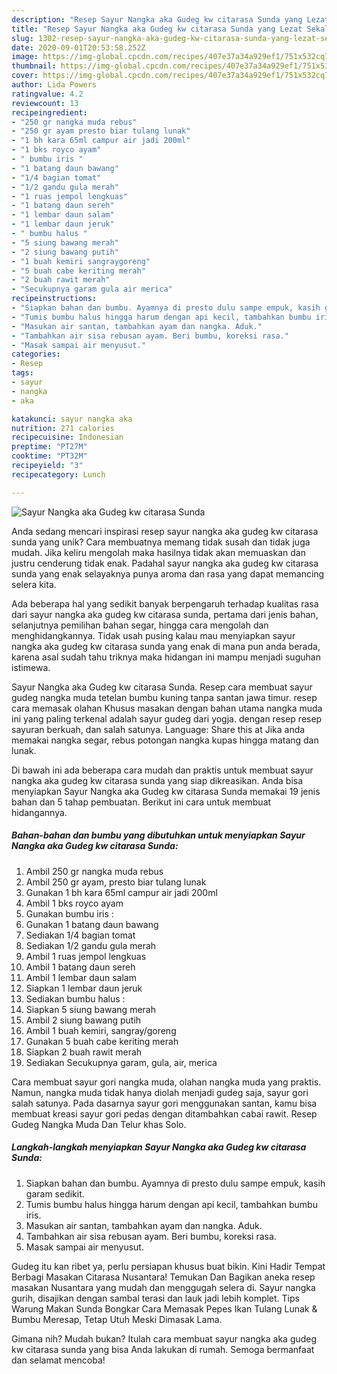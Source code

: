 ```yaml
---
description: "Resep Sayur Nangka aka Gudeg kw citarasa Sunda yang Lezat Sekali"
title: "Resep Sayur Nangka aka Gudeg kw citarasa Sunda yang Lezat Sekali"
slug: 1302-resep-sayur-nangka-aka-gudeg-kw-citarasa-sunda-yang-lezat-sekali
date: 2020-09-01T20:53:58.252Z
image: https://img-global.cpcdn.com/recipes/407e37a34a929ef1/751x532cq70/sayur-nangka-aka-gudeg-kw-citarasa-sunda-foto-resep-utama.jpg
thumbnail: https://img-global.cpcdn.com/recipes/407e37a34a929ef1/751x532cq70/sayur-nangka-aka-gudeg-kw-citarasa-sunda-foto-resep-utama.jpg
cover: https://img-global.cpcdn.com/recipes/407e37a34a929ef1/751x532cq70/sayur-nangka-aka-gudeg-kw-citarasa-sunda-foto-resep-utama.jpg
author: Lida Powers
ratingvalue: 4.2
reviewcount: 13
recipeingredient:
- "250 gr nangka muda rebus"
- "250 gr ayam presto biar tulang lunak"
- "1 bh kara 65ml campur air jadi 200ml"
- "1 bks royco ayam"
- " bumbu iris "
- "1 batang daun bawang"
- "1/4 bagian tomat"
- "1/2 gandu gula merah"
- "1 ruas jempol lengkuas"
- "1 batang daun sereh"
- "1 lembar daun salam"
- "1 lembar daun jeruk"
- " bumbu halus "
- "5 siung bawang merah"
- "2 siung bawang putih"
- "1 buah kemiri sangraygoreng"
- "5 buah cabe keriting merah"
- "2 buah rawit merah"
- "Secukupnya garam gula air merica"
recipeinstructions:
- "Siapkan bahan dan bumbu. Ayamnya di presto dulu sampe empuk, kasih garam sedikit."
- "Tumis bumbu halus hingga harum dengan api kecil, tambahkan bumbu iris."
- "Masukan air santan, tambahkan ayam dan nangka. Aduk."
- "Tambahkan air sisa rebusan ayam. Beri bumbu, koreksi rasa."
- "Masak sampai air menyusut."
categories:
- Resep
tags:
- sayur
- nangka
- aka

katakunci: sayur nangka aka 
nutrition: 271 calories
recipecuisine: Indonesian
preptime: "PT27M"
cooktime: "PT32M"
recipeyield: "3"
recipecategory: Lunch

---
```



![Sayur Nangka aka Gudeg kw citarasa Sunda](https://img-global.cpcdn.com/recipes/407e37a34a929ef1/751x532cq70/sayur-nangka-aka-gudeg-kw-citarasa-sunda-foto-resep-utama.jpg)

Anda sedang mencari inspirasi resep sayur nangka aka gudeg kw citarasa sunda yang unik? Cara membuatnya memang tidak susah dan tidak juga mudah. Jika keliru mengolah maka hasilnya tidak akan memuaskan dan justru cenderung tidak enak. Padahal sayur nangka aka gudeg kw citarasa sunda yang enak selayaknya punya aroma dan rasa yang dapat memancing selera kita.

Ada beberapa hal yang sedikit banyak berpengaruh terhadap kualitas rasa dari sayur nangka aka gudeg kw citarasa sunda, pertama dari jenis bahan, selanjutnya pemilihan bahan segar, hingga cara mengolah dan menghidangkannya. Tidak usah pusing kalau mau menyiapkan sayur nangka aka gudeg kw citarasa sunda yang enak di mana pun anda berada, karena asal sudah tahu triknya maka hidangan ini mampu menjadi suguhan istimewa.

Sayur Nangka aka Gudeg kw citarasa Sunda. Resep cara membuat sayur gudeg nangka muda tetelan bumbu kuning tanpa santan jawa timur. resep cara memasak olahan Khusus masakan dengan bahan utama nangka muda ini yang paling terkenal adalah sayur gudeg dari yogja. dengan resep resep sayuran berkuah, dan salah satunya. Language: Share this at Jika anda memakai nangka segar, rebus potongan nangka kupas hingga matang dan lunak.


Di bawah ini ada beberapa cara mudah dan praktis untuk membuat sayur nangka aka gudeg kw citarasa sunda yang siap dikreasikan. Anda bisa menyiapkan Sayur Nangka aka Gudeg kw citarasa Sunda memakai 19 jenis bahan dan 5 tahap pembuatan. Berikut ini cara untuk membuat hidangannya.

<!--inarticleads1-->

##### Bahan-bahan dan bumbu yang dibutuhkan untuk menyiapkan Sayur Nangka aka Gudeg kw citarasa Sunda:

1. Ambil 250 gr nangka muda rebus
1. Ambil 250 gr ayam, presto biar tulang lunak
1. Gunakan 1 bh kara 65ml campur air jadi 200ml
1. Ambil 1 bks royco ayam
1. Gunakan  bumbu iris :
1. Gunakan 1 batang daun bawang
1. Sediakan 1/4 bagian tomat
1. Sediakan 1/2 gandu gula merah
1. Ambil 1 ruas jempol lengkuas
1. Ambil 1 batang daun sereh
1. Ambil 1 lembar daun salam
1. Siapkan 1 lembar daun jeruk
1. Sediakan  bumbu halus :
1. Siapkan 5 siung bawang merah
1. Ambil 2 siung bawang putih
1. Ambil 1 buah kemiri, sangray/goreng
1. Gunakan 5 buah cabe keriting merah
1. Siapkan 2 buah rawit merah
1. Sediakan Secukupnya garam, gula, air, merica


Cara membuat sayur gori nangka muda, olahan nangka muda yang praktis. Namun, nangka muda tidak hanya diolah menjadi gudeg saja, sayur gori salah satunya. Pada dasarnya sayur gori menggunakan santan, kamu bisa membuat kreasi sayur gori pedas dengan ditambahkan cabai rawit. Resep Gudeg Nangka Muda Dan Telur khas Solo. 

<!--inarticleads2-->

##### Langkah-langkah menyiapkan Sayur Nangka aka Gudeg kw citarasa Sunda:

1. Siapkan bahan dan bumbu. Ayamnya di presto dulu sampe empuk, kasih garam sedikit.
1. Tumis bumbu halus hingga harum dengan api kecil, tambahkan bumbu iris.
1. Masukan air santan, tambahkan ayam dan nangka. Aduk.
1. Tambahkan air sisa rebusan ayam. Beri bumbu, koreksi rasa.
1. Masak sampai air menyusut.


Gudeg itu kan ribet ya, perlu persiapan khusus buat bikin. Kini Hadir Tempat Berbagi Masakan Citarasa Nusantara! Temukan Dan Bagikan aneka resep masakan Nusantara yang mudah dan menggugah selera di. Sayur nangka gurih, disajikan dengan sambal terasi dan lauk jadi lebih komplet. Tips Warung Makan Sunda Bongkar Cara Memasak Pepes Ikan Tulang Lunak &amp; Bumbu Meresap, Tetap Utuh Meski Dimasak Lama. 

Gimana nih? Mudah bukan? Itulah cara membuat sayur nangka aka gudeg kw citarasa sunda yang bisa Anda lakukan di rumah. Semoga bermanfaat dan selamat mencoba!

